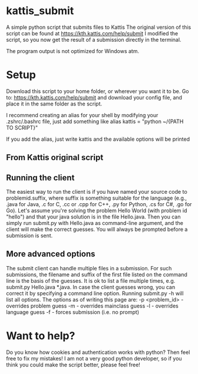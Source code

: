 # kattis_submit
A simple python script that submits files to Kattis
The original version of this script can be found at https://kth.kattis.com/help/submit
I modified the script, so you now get the result of a submission directly in the terminal.

The program output is not optimized for Windows atm.

# Setup
Download this script to your home folder, or wherever you want it to be.
Go to: https://kth.kattis.com/help/submit and download your config file, and place it in the same folder as the script.

I recommend creating an alias for your shell by modifying your .zshrc/.bashrc file, just add something like
alias kattis = "python ~/{PATH TO SCRIPT}"

If you add the alias, just write kattis and the available options will be printed

## From Kattis original script
## Running the client
The easiest way to run the client is if you have named your source code to problemid.suffix, where suffix is something suitable for the language (e.g., .java for Java, .c for C, .cc or .cpp for C++, .py for Python, .cs for C#, .go for Go). Let's assume you're solving the problem Hello World (with problem id "hello") and that your java solution is in the file Hello.java. Then you can simply run submit.py with Hello.java as command-line argument, and the client will make the correct guesses. You will always be prompted before a submission is sent.

## More advanced options
The submit client can handle multiple files in a submission. For such submissions, the filename and suffix of the first file listed on the command line is the basis of the guesses. It is ok to list a file multiple times, e.g. submit.py Hello.java *.java.
In case the client guesses wrong, you can correct it by specifying a command line option. Running submit.py -h will list all options. The options as of writing this page are:
-p <problem_id> - overrides problem guess
-m <mainclass> - overrides mainclass guess
-l <language> - overrides language guess
-f - forces submission (i.e. no prompt)

# Want to help?
Do you know how cookies and authentication works with python? Then feel free to fix my mistakes!
I am not a very good python developer, so if you think you could make the script better, please feel free!
